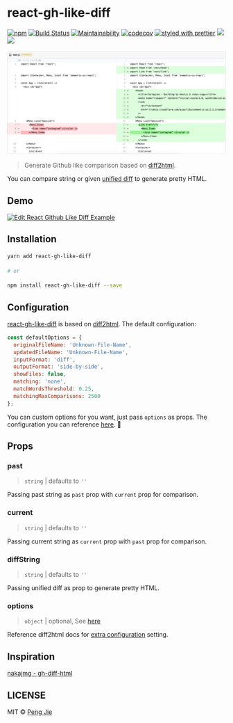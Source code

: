 # react-gh-like-diff

[![npm](https://flat.badgen.net/npm/v/react-gh-like-diff)](https://www.npmjs.com/package/react-gh-like-diff)
[![Build Status](https://flat.badgen.net/travis/neighborhood999/react-gh-like-diff)](https://travis-ci.org/neighborhood999/react-gh-like-diff)
[![Maintainability](https://api.codeclimate.com/v1/badges/4cff540dfa1df3feadd3/maintainability)](https://codeclimate.com/github/neighborhood999/react-gh-like-diff/maintainability)
[![codecov](https://flat.badgen.net/codecov/c/github/neighborhood999/react-gh-like-diff)](https://codecov.io/gh/neighborhood999/react-gh-like-diff)
[![styled with prettier](https://flat.badgen.net/badge/style%20with/prettier/ff69b4)](https://github.com/prettier/prettier)
![](https://flat.badgen.net/badge/gzip/3%20kB/green)
![](https://flat.badgen.net/badge/module%20formats/cjs,%20esm,%20umd/green)

![react-gh-like-diff](./screenshot/diff-demo.png)

> Generate Github like comparison based on [diff2html](https://github.com/rtfpessoa/diff2html).

You can compare string or given [unified diff](http://www.gnu.org/software/diffutils/manual/html_node/Example-Unified.html#Example-Unified) to generate pretty HTML.

## Demo

[![Edit React Github Like Diff Example](https://codesandbox.io/static/img/play-codesandbox.svg)](https://codesandbox.io/s/qvx7438xo6)

## Installation

```sh
yarn add react-gh-like-diff

# or

npm install react-gh-like-diff --save
```

## Configuration

[react-gh-like-diff](https://github.com/neighborhood999/react-gh-like-diff) is based on [diff2html](https://github.com/rtfpessoa/diff2html). The default configuration:

```js
const defaultOptions = {
  originalFileName: 'Unknown-File-Name',
  updatedFileName: 'Unknown-File-Name',
  inputFormat: 'diff',
  outputFormat: 'side-by-side',
  showFiles: false,
  matching: 'none',
  matchWordsThreshold: 0.25,
  matchingMaxComparisons: 2500
};
```

You can custom options for you want, just pass `options` as props. The configuration you can reference [here](https://github.com/rtfpessoa/diff2html#configuration). :mag_right:

## Props

### past

> `string` | defaults to `''`

Passing past string as `past` prop with `current` prop for comparison.

### current

> `string` | defaults to `''`

Passing current string as `current` prop with `past` prop for comparison.

### diffString

> `string` | defaults to `''`

Passing unified diff as prop to generate pretty HTML.

### options

> `object` | optional, See [here](https://github.com/neighborhood999/react-gh-like-diff/blob/master/src/utils.js#L7)

Reference diff2html docs for [extra configuration](https://github.com/rtfpessoa/diff2html#configuration) setting.

## Inspiration

[nakajmg - gh-diff-html](https://github.com/nakajmg/gh-diff-html)

## LICENSE

MIT © [Peng Jie](https://github.com/neighborhood999)
